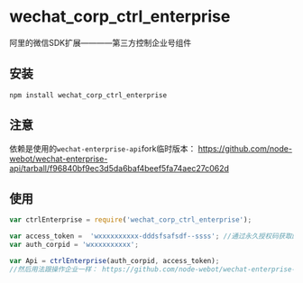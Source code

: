 # wechat_corp_ctrl_enterprise
阿里的微信SDK扩展————第三方控制企业号组件
## 安装
`npm install wechat_corp_ctrl_enterprise`
## 注意
依赖是使用的`wechat-enterprise-api`fork临时版本：
https://github.com/node-webot/wechat-enterprise-api/tarball/f96840bf9ec3d5da6baf4beef5fa74aec27c062d

## 使用
```js
var ctrlEnterprise = require('wechat_corp_ctrl_enterprise');

var access_token =  'wxxxxxxxxxx-dddsfsafsdf--ssss'; //通过永久授权码获取的access_token,请自行解决缓存问题。
var auth_corpid = 'wxxxxxxxxxx';

var Api = ctrlEnterprise(auth_corpid, access_token);
//然后用法跟操作企业一样： https://github.com/node-webot/wechat-enterprise-api 。
```
